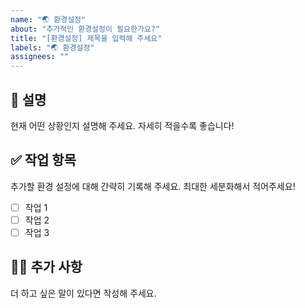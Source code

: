 ```yaml
---
name: "🌏 환경설정"
about: "추가적인 환경설정이 필요한가요?"
title: "[환경설정] 제목을 입력해 주세요"
labels: "🌏 환경설정"
assignees: ""
---
```


## 🤔 설명
  
  현재 어떤 상황인지 설명해 주세요.
  자세히 적을수록 좋습니다!
  
  ## ✅ 작업 항목
  
  추가할 환경 설정에 대해 간략히 기록해 주세요.
  최대한 세분화해서 적어주세요!

- [ ] 작업 1
- [ ] 작업 2
- [ ] 작업 3

## 🙋🏻 추가 사항
  
  더 하고 싶은 말이 있다면 작성해 주세요.